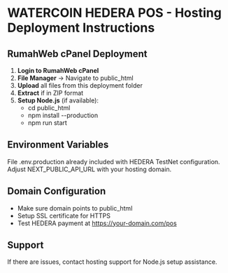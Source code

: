 # WATERCOIN HEDERA POS - Hosting Deployment Instructions

## RumahWeb cPanel Deployment

1. **Login to RumahWeb cPanel**
2. **File Manager** → Navigate to public_html
3. **Upload** all files from this deployment folder
4. **Extract** if in ZIP format
5. **Setup Node.js** (if available):
   - cd public_html
   - npm install --production
   - npm run start

## Environment Variables
File .env.production already included with HEDERA TestNet configuration.
Adjust NEXT_PUBLIC_API_URL with your hosting domain.

## Domain Configuration
- Make sure domain points to public_html
- Setup SSL certificate for HTTPS
- Test HEDERA payment at https://your-domain.com/pos

## Support
If there are issues, contact hosting support for Node.js setup assistance.

